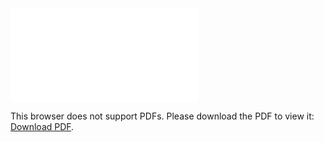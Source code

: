 <object data="christ-in-song/CIS1908pdfs/749.pdf" type="application/pdf" width="100%" height="1024px">
    <embed src="christ-in-song/CIS1908pdfs/749.pdf">
        <p>This browser does not support PDFs. Please download the PDF to view it: <a href="christ-in-song/CIS1908pdfs/749.pdf">Download PDF</a>.</p>
    </embed>
</object>
